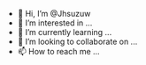 - 👋 Hi, I’m @Jhsuzuw
- 👀 I’m interested in ...
- 🌱 I’m currently learning ...
- 💞️ I’m looking to collaborate on ...
- 📫 How to reach me ...

<!---
Jhsuzuw/Jhsuzuw is a ✨ special ✨ repository because its `README.md` (this file) appears on your GitHub profile.
You can click the Preview link to take a look at your changes.
--->
